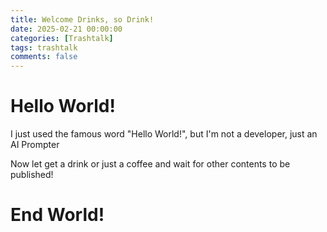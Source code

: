 ```yaml
---
title: Welcome Drinks, so Drink!
date: 2025-02-21 00:00:00
categories: [Trashtalk]
tags: trashtalk
comments: false 
---
```


# Hello World!

I just used the famous word "Hello World!", but I'm not a developer, just an AI Prompter

Now let get a drink or just a coffee and wait for other contents to be published!

# End World!